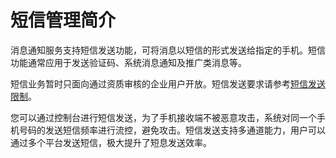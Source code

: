 # 短信管理简介<a name="ZH-CN_TOPIC_0078063238"></a>

消息通知服务支持短信发送功能，可将消息以短信的形式发送给指定的手机。短信功能通常应用于发送验证码、系统消息通知及推广类消息等。

短信业务暂时只面向通过资质审核的企业用户开放。短信发送要求请参考[短信发送限制](短信发送限制.md)。

您可以通过控制台进行短信发送，为了手机接收端不被恶意攻击，系统对同一个手机号码的发送短信频率进行流控，避免攻击。短信发送支持多通道能力，用户可以通过多个平台发送短信，极大提升了短息发送效率。

